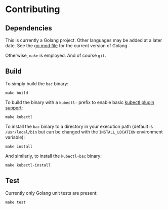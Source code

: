 # Contributing

## Dependencies

This is currently a Golang project.  Other languages may be added at a later date.  See the [go.mod file](go.mod) for the current
version of Golang.

Otherwise, `make` is employed.  And of course `git`.

## Build

To simply build the `bac` binary:
```shell
make build
```

To build the binary with a `kubectl-` prefix to enable basic [kubectl plugin support](https://kubernetes.io/docs/tasks/extend-kubectl/kubectl-plugins/):
```shell
make kubectl
```

To install the `bac` binary to a directory in your execution path (default is `/usr/local/bin` but can be changed with the
`INSTALL_LOCATION` environment variable):
```shell
make install
```

And similarly, to install the `kubectl-bac` binary:
```shell
make kubectl-install
```

## Test

Currently only Golang unit tests are present:
```shell
make test
```